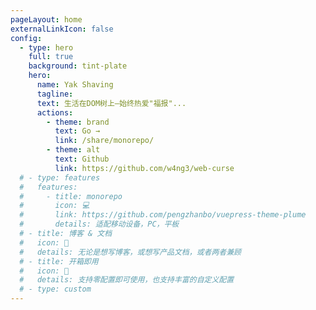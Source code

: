 ```yaml
---
pageLayout: home
externalLinkIcon: false
config:
  - type: hero
    full: true
    background: tint-plate
    hero:
      name: Yak Shaving
      tagline:
      text: 生活在DOM树上—始终热爱"福报"...
      actions:
        - theme: brand
          text: Go →
          link: /share/monorepo/
        - theme: alt
          text: Github
          link: https://github.com/w4ng3/web-curse
  # - type: features
  #   features:
  #     - title: monorepo
  #       icon: 💻
  #       link: https://github.com/pengzhanbo/vuepress-theme-plume
  #       details: 适配移动设备，PC，平板
  # - title: 博客 & 文档
  #   icon: 📖
  #   details: 无论是想写博客，或想写产品文档，或者两者兼顾
  # - title: 开箱即用
  #   icon: 🚀
  #   details: 支持零配置即可使用，也支持丰富的自定义配置
  # - type: custom
---
```


<!-- <div style="max-width: 960px;margin:0 auto;">

::: center
![GitHub Repo stars](https://img.shields.io/github/stars/pengzhanbo/vuepress-theme-plume)
![npm version](https://img.shields.io/npm/v/vuepress-theme-plume?color=32A9C3&labelColor=1B3C4A&label=npm)
![npm downloads](https://img.shields.io/npm/dy/vuepress-theme-plume?color=32A9C3&labelColor=1B3C4A&label=downloads)
![github license](https://img.shields.io/github/license/pengzhanbo/vuepress-theme-plume?color=32A9C3&labelColor=1B3C4A)
:::

### 安装

:::code-tabs
@tab pnpm

```sh :no-line-numbers
pnpm add vuepress@next vuepress-theme-plume vue
```

@tab npm

```sh :no-line-numbers
npm install vuepress@next vuepress-theme-plume
```

:::

### 配置

::: code-tabs
@tab .vuepress/config.ts

```ts :no-line-numbers
import { defineUserConfig } from "vuepress";
import { plumeTheme } from "vuepress-theme-plume";

export default defineUserConfig({
  // vuepress config...
  theme: plumeTheme({
    // theme config...
  }),
});
```

:::

</div> -->

<!-- <Card title="卡片标题" icon="twemoji:astonished-face">
  这里是卡片内容。
</Card>
<MyComponent/>

<script setup>
import MyComponent from "@MyComponent/MyComponent.vue";
</script> -->
